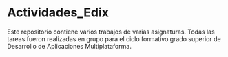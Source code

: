 # Actividades_Edix

Este repositorio contiene varios trabajos de varias asignaturas. Todas las tareas fueron realizadas en grupo para el ciclo formativo grado superior de Desarrollo de Aplicaciones Multiplataforma.

